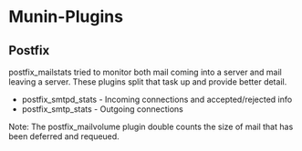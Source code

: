 
Munin-Plugins
=============

Postfix
-------

postfix_mailstats  tried to monitor both mail coming into a server 
and mail leaving a server.  These plugins split that task up and 
provide better detail.

* postfix_smtpd_stats - Incoming connections and accepted/rejected info
* postfix_smtp_stats - Outgoing connections

Note: The postfix_mailvolume plugin double counts the size of mail 
that has been deferred and requeued.


